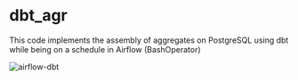 # dbt_agr
This code implements the assembly of aggregates on PostgreSQL using dbt while being on a schedule in Airflow (BashOperator)


![airflow-dbt](https://github.com/egor501123/dbt_agr/assets/92674630/23486dcc-9437-4441-b169-cde144aa04e8)
